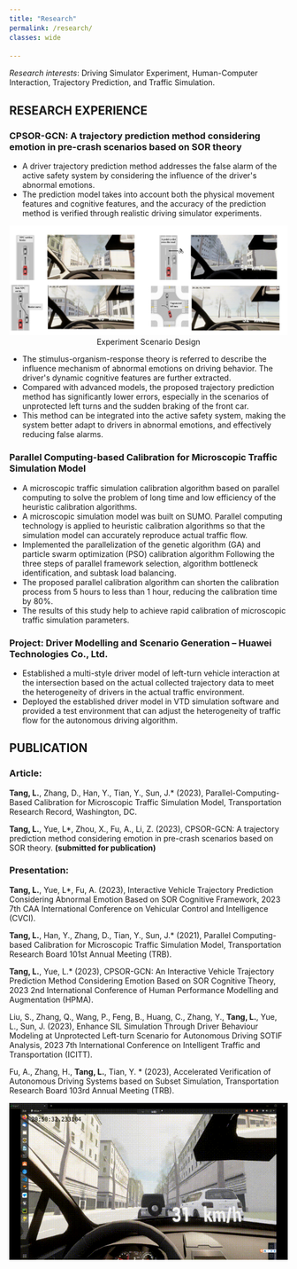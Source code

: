 ```yaml
---
title: "Research"
permalink: /research/
classes: wide

---
```


*Research interests*: Driving Simulator Experiment, Human-Computer Interaction, Trajectory Prediction, and Traffic Simulation.

## RESEARCH EXPERIENCE

### CPSOR-GCN: A trajectory prediction method considering emotion in pre-crash scenarios based on SOR theory

- A driver trajectory prediction method addresses the false alarm of the active safety system by considering the influence of the driver's abnormal emotions.
- The prediction model takes into account both the physical movement features and cognitive features, and the accuracy of the prediction method is verified through realistic driving simulator experiments.

<div align="center">
    <img src="/assets/images/experimentDesign.png" alt="Image" width="900">
</div>

<div align="center">
    Experiment Scenario Design
</div>

- The stimulus-organism-response theory is referred to describe the influence mechanism of abnormal emotions on driving behavior. The driver's dynamic cognitive features are further extracted.
- Compared with advanced models, the proposed trajectory prediction method has significantly lower errors, especially in the scenarios of unprotected left turns and the sudden braking of the front car.
- This method can be integrated into the active safety system, making the system better adapt to drivers in abnormal emotions, and effectively reducing false alarms.

### Parallel Computing-based Calibration for Microscopic Traffic Simulation Model
- A microscopic traffic simulation calibration algorithm based on parallel computing to solve the problem of long time and low efficiency of the heuristic calibration algorithms.
- A microscopic simulation model was built on SUMO. Parallel computing technology is applied to heuristic calibration algorithms so that the simulation model can accurately reproduce actual traffic flow.
- Implemented the parallelization of the genetic algorithm (GA) and particle swarm optimization (PSO) calibration algorithm Following the three steps of parallel framework selection, algorithm bottleneck identification, and subtask load balancing.
- The proposed parallel calibration algorithm can shorten the calibration process from 5 hours to less than 1 hour, reducing the calibration time by 80%.
- The results of this study help to achieve rapid calibration of microscopic traffic simulation parameters.

### Project: Driver Modelling and Scenario Generation – Huawei Technologies Co., Ltd.
- Established a multi-style driver model of left-turn vehicle interaction at the intersection based on the actual collected trajectory data to meet the heterogeneity of drivers in the actual traffic environment. 
- Deployed the established driver model in VTD simulation software and provided a test environment that can adjust the heterogeneity of traffic flow for the autonomous driving algorithm.

## PUBLICATION
### Article:
**Tang, L.**, Zhang, D., Han, Y., Tian, Y., Sun, J.* (2023), Parallel-Computing-Based Calibration for Microscopic Traffic Simulation Model, Transportation Research Record, Washington, DC.

**Tang, L.**, Yue, L*, Zhou, X., Fu, A., Li, Z. (2023), CPSOR-GCN: A trajectory prediction method considering emotion in pre-crash scenarios based on SOR theory. **(submitted for publication)**

### Presentation:
**Tang, L.**, Yue, L*, Fu, A. (2023), Interactive Vehicle Trajectory Prediction Considering Abnormal Emotion Based on SOR Cognitive Framework, 2023 7th CAA International Conference on Vehicular Control and Intelligence (CVCI).

**Tang, L.**, Han, Y., Zhang, D., Tian, Y., Sun, J.* (2021), Parallel Computing-based Calibration for Microscopic Traffic Simulation Model, Transportation Research Board 101st Annual Meeting (TRB).

**Tang, L.**, Yue, L.* (2023), CPSOR-GCN: An Interactive Vehicle Trajectory Prediction Method Considering Emotion Based on SOR Cognitive Theory, 2023 2nd International Conference of Human Performance Modelling and Augmentation (HPMA).

Liu, S., Zhang, Q., Wang, P., Feng, B., Huang, C., Zhang, Y., **Tang, L.**, Yue, L., Sun, J. (2023), Enhance SIL Simulation Through Driver Behaviour Modeling at Unprotected Left-turn Scenario for Autonomous Driving SOTIF Analysis, 2023 7th International Conference on Intelligent Traffic and Transportation (ICITT).

Fu, A., Zhang, H., **Tang, L.**, Tian, Y. * (2023), Accelerated Verification of Autonomous Driving Systems based on Subset Simulation, Transportation Research Board 103rd Annual Meeting (TRB).

![](/assets/images/image36.gif)